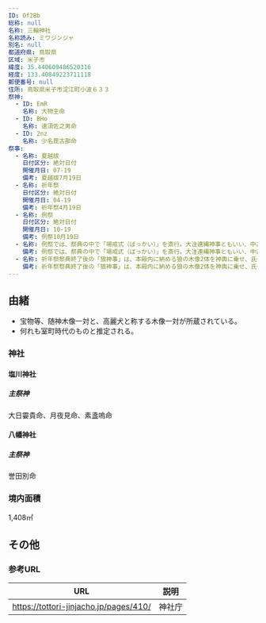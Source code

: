 ```yaml
---
ID: Of2Bb
総称: null
名称: 三輪神社
名称読み: ミワジンジャ
別名: null
都道府県: 鳥取県
区域: 米子市
緯度: 35.440609486520316
経度: 133.40849223711118
郵便番号: null
住所: 鳥取県米子市淀江町小波６３３
祭神:
  - ID: EmR
    名称: 大物主命
  - ID: BHo
    名称: 速須佐之男命
  - ID: 2nz
    名称: 少名毘古那命
祭事:
  - 名称: 夏越祓
    日付区分: 絶対日付
    開催月日: 07-19
    備考: 夏越祓7月19日
  - 名称: 祈年祭
    日付区分: 絶対日付
    開催月日: 04-19
    備考: 祈年祭4月19日
  - 名称: 例祭
    日付区分: 絶対日付
    開催月日: 10-19
    備考: 例祭10月19日
  - 名称: 例祭では、祭典の中で「場戒式（ばっかい）」を斎行。大注連縄神事ともいい、中古の神職石隈家秘伝のものと伝える。
    備考: 例祭では、祭典の中で「場戒式（ばっかい）」を斎行。大注連縄神事ともいい、中古の神職石隈家秘伝のものと伝える。
  - 名称: 祈年祭祭典終了後の「狼神事」は、本殿内に納める狼の木像2体を神輿に乗せ、氏子地域を巡る。
    備考: 祈年祭祭典終了後の「狼神事」は、本殿内に納める狼の木像2体を神輿に乗せ、氏子地域を巡る。
---
```


## 由緒

- 宝物等、随神木像一対と、高麗犬と称する木像一対が所蔵されている。
- 何れも室町時代のものと推定される。

### 神社

#### 塩川神社

##### 主祭神

大日孁貴命、月夜見命、素盞嗚命

#### 八幡神社

##### 主祭神

誉田別命

### 境内面積

1,408㎡

## その他

### 参考URL

| URL                                    | 説明   |
| -------------------------------------- | ------ |
| https://tottori-jinjacho.jp/pages/410/ | 神社庁 |

